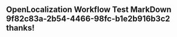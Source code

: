 <properties
ms.topic="hero-topic"
ms.test1="hero-topic"
ms.test2="test"/>

## OpenLocalization Workflow Test MarkDown 9f82c83a-2b54-4466-98fc-b1e2b916b3c2 thanks!
